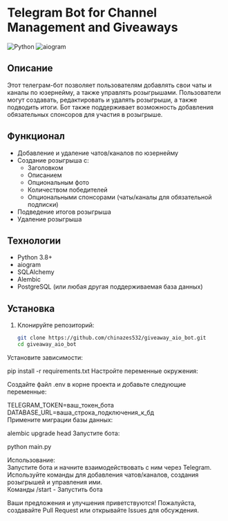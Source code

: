 # Telegram Bot for Channel Management and Giveaways

![Python](https://img.shields.io/badge/python-3.8%2B-blue)
![aiogram](https://img.shields.io/badge/aiogram-3.x-blue)

## Описание

Этот телеграм-бот позволяет пользователям добавлять свои чаты и каналы по юзернейму, а также управлять розыгрышами. Пользователи могут создавать, редактировать и удалять розыгрыши, а также подводить итоги. Бот также поддерживает возможность добавления обязательных спонсоров для участия в розыгрыше.

## Функционал

- Добавление и удаление чатов/каналов по юзернейму
- Создание розыгрыша с:
  - Заголовком
  - Описанием
  - Опциональным фото
  - Количеством победителей
  - Опциональными спонсорами (чаты/каналы для обязательной подписки)
- Подведение итогов розыгрыша
- Удаление розыгрыша

## Технологии

- Python 3.8+
- aiogram
- SQLAlchemy
- Alembic
- PostgreSQL (или любая другая поддерживаемая база данных)

## Установка

1. Клонируйте репозиторий:

   ```bash
   git clone https://github.com/chinazes532/giveaway_aio_bot.git
   cd giveaway_aio_bot
   
Установите зависимости:

pip install -r requirements.txt
Настройте переменные окружения:

Создайте файл .env в корне проекта и добавьте следующие переменные:

TELEGRAM_TOKEN=ваш_токен_бота <br>
DATABASE_URL=ваша_строка_подключения_к_бд <br>
Примените миграции базы данных: <br>

alembic upgrade head
Запустите бота: <br>

python main.py <br>

Использование: <br>
Запустите бота и начните взаимодействовать с ним через Telegram.
Используйте команды для добавления чатов/каналов, создания розыгрышей и управления ими. <br>
Команды
/start - Запустить бота

Ваши предложения и улучшения приветствуются! Пожалуйста, создавайте Pull Request или открывайте Issues для обсуждения.
